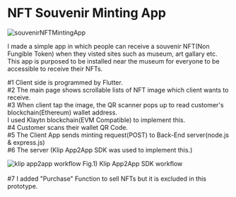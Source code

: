 # NFT Souvenir Minting App

![souvenirNFTMintingApp](https://user-images.githubusercontent.com/43053791/156301380-3727e6dd-324c-4059-bf33-bf3ee0c0d252.PNG)

I made a simple app in which people can receive a souvenir NFT(Non Fungible Token) when they visted sites such as museum, art gallary etc.
This app is purposed to be installed near the museum for everyone to be accessible to receive their NFTs.

#1 Client side is programmed by Flutter.<br>
#2 The main page shows scrollable lists of NFT image which client wants to receive.<br>
#3 When client tap the image, the QR scanner pops up to read customer's blockchain(Ethereum) wallet address.<br>
I used Klaytn blockchain(EVM Compatible) to implement this.<br>
#4 Customer scans their wallet QR Code.<br>
#5 The Client App sends minting request(POST) to Back-End server(node.js & express.js)<br>
#6 The server (Klip App2App SDK was used to implement this.)<br>

![klip app2app workflow](https://user-images.githubusercontent.com/43053791/156303647-0e6e5c3e-6b58-4503-ae26-73dc5f23ea52.png)
Fig.1) Klip App2App SDK workflow<br><br>
#7 I added "Purchase" Function to sell NFTs but it is excluded in this prototype.
